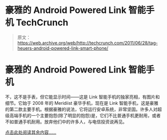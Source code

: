 # 豪雅的 Android Powered Link 智能手机 TechCrunch

> 原文：<https://web.archive.org/web/http://techcrunch.com/2011/06/28/tag-heuers-android-powered-link-smart-phone/>

# 豪雅的 Android Powered Link 智能手机

不，这不是手表，但它能显示时间——这是 Link 智能手机的独家亮相，有图片和细节。它始于 2008 年的 Meridiist 豪华手机，现在是 Link 智能手机，这是豪雅的第二款主要手机。根据豪雅的说法，它将运行安卓系统，非常坚固。许多人对超级高端手机的一个主要抱怨(除了明显的抱怨)是，它们不比普通手机更耐用，或者不如普通手机耐用。放弃他们中的许多人，与电信投资说再见。

[点击此处阅读其余内容……](https://web.archive.org/web/20230205032438/http://www.ablogtoread.com/tag-heuer-link-smart-phone-exclusive-debut/)